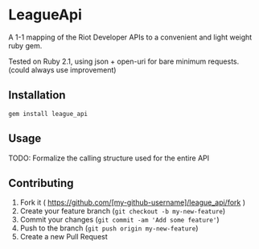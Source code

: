 # LeagueApi

A 1-1 mapping of the Riot Developer APIs to a convenient and light weight ruby gem. 

Tested on Ruby 2.1, using json + open-uri for bare minimum requests. (could always use improvement)

## Installation

    gem install league_api

## Usage

TODO: Formalize the calling structure used for the entire API

## Contributing

1. Fork it ( https://github.com/[my-github-username]/league_api/fork )
2. Create your feature branch (`git checkout -b my-new-feature`)
3. Commit your changes (`git commit -am 'Add some feature'`)
4. Push to the branch (`git push origin my-new-feature`)
5. Create a new Pull Request
